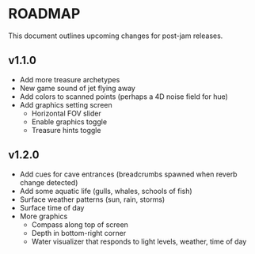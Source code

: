 # ROADMAP
This document outlines upcoming changes for post-jam releases.

## v1.1.0
- Add more treasure archetypes
- New game sound of jet flying away
- Add colors to scanned points (perhaps a 4D noise field for hue)
- Add graphics setting screen
  - Horizontal FOV slider
  - Enable graphics toggle
  - Treasure hints toggle

## v1.2.0
- Add cues for cave entrances (breadcrumbs spawned when reverb change detected)
- Add some aquatic life (gulls, whales, schools of fish)
- Surface weather patterns (sun, rain, storms)
- Surface time of day
- More graphics
  - Compass along top of screen
  - Depth in bottom-right corner
  - Water visualizer that responds to light levels, weather, time of day
